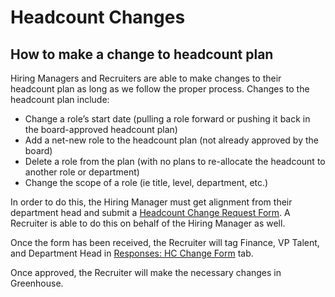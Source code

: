 # Headcount Changes


## How to make a change to headcount plan

Hiring Managers and Recruiters are able to make changes to their headcount plan as long as we follow the proper process. Changes to the headcount plan include:



* Change a role’s start date (pulling a role forward or pushing it back in the board-approved headcount plan)
* Add a net-new role to the headcount plan (not already approved by the board)
* Delete a role from the plan (with no plans to re-allocate the headcount to another role or department)
* Change the scope of a role (ie title, level, department, etc.)

In order to do this, the Hiring Manager must get alignment from their department head and submit a [Headcount Change Request Form](https://docs.google.com/forms/d/e/1FAIpQLSfFhEOLKHIvgopTGUxWjOxIPxrhaQqNdwq0_9eUlsvQyfrhsg/viewform). A Recruiter is able to do this on behalf of the Hiring Manager as well.

Once the form has been received, the Recruiter will tag Finance, VP Talent, and Department Head in [Responses: HC Change Form](https://docs.google.com/spreadsheets/d/1Dpf6aDw1ESJRYroJz6-ZtaACJxwjEu4my_xeYuB3a7E/edit#gid=790175108) tab.

Once approved, the Recruiter will make the necessary changes in Greenhouse.
